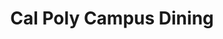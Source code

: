 ---
layout: project
title: Cal Poly Campus Dining
liveurl: http://calpolydining.com
client: Cal Poly Corporation | Campus Dining
summary: Rebuild and modernize a large website built with with ASP.
role: Lead developer
stack: Jekyll, Markup, and APIs - The JAMstack. Uses Grunt, SASS, Google Places API, and Atomic Design methodogies.
launch-date: August 2016
thumbnail: calpolydining.png
teammates:
- name: Ellen Curtis
  title: Marketing and Communications Director
  url: https://www.linkedin.com/in/ellenkcurtis/
- name: Kara Clark
  title: Content Stragetist and Designer
  url: https://www.linkedin.com/in/karaeclark/
next-project-title: Cal Poly Corporation
next-project-url: /calpolycorporation/
---